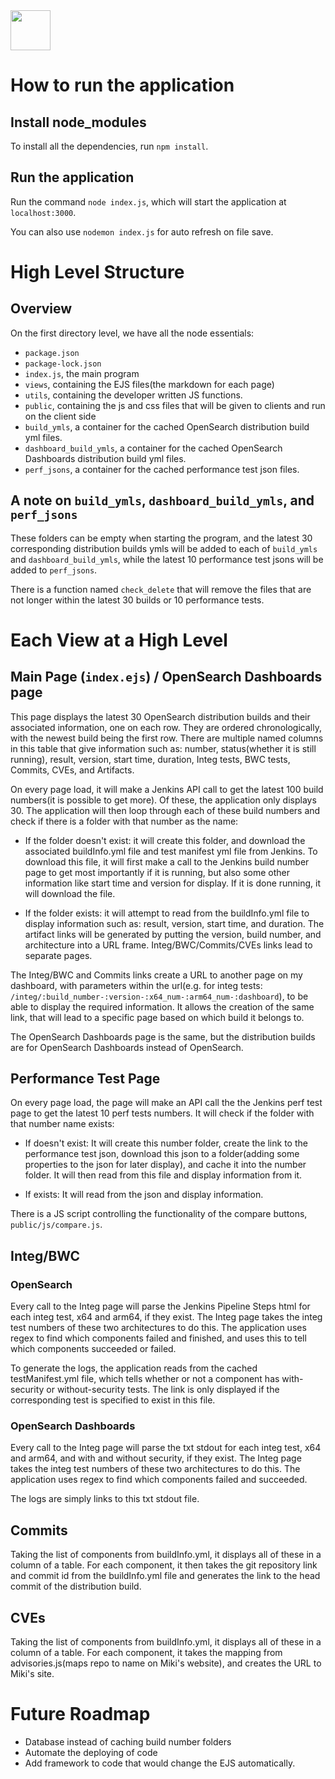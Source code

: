 <img src="https://opensearch.org/assets/img/opensearch-logo-themed.svg" height="64px">

# How to run the application

## Install node_modules

To install all the dependencies, run `npm install`.

## Run the application

Run the command `node index.js`, which will start the application at `localhost:3000`.

You can also use `nodemon index.js` for auto refresh on file save.

# High Level Structure

## Overview

On the first directory level, we have all the node essentials: 

- `package.json`
- `package-lock.json`
- `index.js`, the main program
- `views`, containing the EJS files(the markdown for each page)
- `utils`, containing the developer written JS functions.
- `public`, containing the js and css files that will be given to clients and run on the client side
- `build_ymls`, a container for the cached OpenSearch distribution build yml files.
- `dashboard_build_ymls`, a container for the cached OpenSearch Dashboards distribution build yml files.
- `perf_jsons`, a container for the cached performance test json files.

## A note on `build_ymls`, `dashboard_build_ymls`, and `perf_jsons`

These folders can be empty when starting the program, and the latest 30 corresponding distribution builds ymls will be added to each of `build_ymls` and `dashboard_build_ymls`, while the latest 10 performance test jsons will be added to `perf_jsons`.

There is a function named `check_delete` that will remove the files that are not longer within the latest 30 builds or 10 performance tests.

# Each View at a High Level

## Main Page (`index.ejs`) / OpenSearch Dashboards page

This page displays the latest 30 OpenSearch distribution builds and their associated information, one on each row. They are ordered chronologically, with the newest build being the first row. There are multiple named columns in this table that give information such as: number, status(whether it is still running), result, version, start time, duration, Integ tests, BWC tests, Commits, CVEs, and Artifacts.

On every page load, it will make a Jenkins API call to get the latest 100 build numbers(it is possible to get more). Of these, the application only displays 30. The application will then loop through each of these build numbers and check if there is a folder with that number as the name: 

- If the folder doesn't exist: it will create this folder, and download the associated buildInfo.yml file and test manifest yml file from Jenkins. To download this file, it will first make a call to the Jenkins build number page to get most importantly if it is running, but also some other information like start time and version for display. If it is done running, it will download the file. 

- If the folder exists: it will attempt to read from the buildInfo.yml file to display information such as: result, version, start time, and duration. The artifact links will be generated by putting the version, build number, and architecture into a URL frame. Integ/BWC/Commits/CVEs links lead to separate pages.

The Integ/BWC and Commits links create a URL to another page on my dashboard, with parameters within the url(e.g. for integ tests: `/integ/:build_number-:version-:x64_num-:arm64_num-:dashboard`), to be able to display the required information. It allows the creation of the same link, that will lead to a specific page based on which build it belongs to.

The OpenSearch Dashboards page is the same, but the distribution builds are for OpenSearch Dashboards instead of OpenSearch.

## Performance Test Page

On every page load, the page will make an API call the the Jenkins perf test page to get the latest 10 perf tests numbers. It will check if the folder with that number name exists:

- If doesn't exist: It will create this number folder, create the link to the performance test json, download this json to a folder(adding some properties to the json for later display), and cache it into the number folder. It will then read from this file and display information from it.

- If exists: It will read from the json and display information.

There is a JS script controlling the functionality of the compare buttons, `public/js/compare.js`.


## Integ/BWC

### OpenSearch

Every call to the Integ page will parse the Jenkins Pipeline Steps html for each integ test, x64 and arm64, if they exist. The Integ page takes the integ test numbers of these two architectures to do this. The application uses regex to find which components failed and finished, and uses this to tell which components succeeded or failed.

To generate the logs, the application reads from the cached testManifest.yml file, which tells whether or not a component has with-security or without-security tests. The link is only displayed if the corresponding test is specified to exist in this file.

### OpenSearch Dashboards

Every call to the Integ page will parse the txt stdout for each integ test, x64 and arm64, and with and without security, if they exist. The Integ page takes the integ test numbers of these two architectures to do this. The application uses regex to find which components failed and succeeded.

The logs are simply links to this txt stdout file.

## Commits

Taking the list of components from buildInfo.yml, it displays all of these in a column of a table. For each component, it then takes the git repository link and commit id from the buildInfo.yml file and generates the link to the head commit of the distribution build.

## CVEs

Taking the list of components from buildInfo.yml, it displays all of these in a column of a table. For each component, it takes the mapping from advisories.js(maps repo to name on Miki's website), and creates the URL to Miki's site.

# Future Roadmap

- Database instead of caching build number folders
- Automate the deploying of code
- Add framework to code that would change the EJS automatically.



